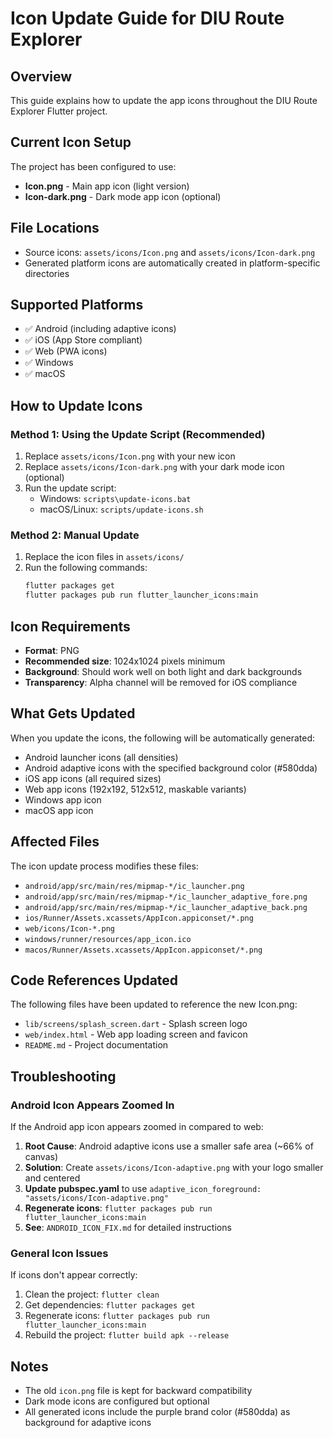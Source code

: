 # Icon Update Guide for DIU Route Explorer

## Overview
This guide explains how to update the app icons throughout the DIU Route Explorer Flutter project.

## Current Icon Setup
The project has been configured to use:
- **Icon.png** - Main app icon (light version)
- **Icon-dark.png** - Dark mode app icon (optional)

## File Locations
- Source icons: `assets/icons/Icon.png` and `assets/icons/Icon-dark.png`
- Generated platform icons are automatically created in platform-specific directories

## Supported Platforms
- ✅ Android (including adaptive icons)
- ✅ iOS (App Store compliant)
- ✅ Web (PWA icons)
- ✅ Windows
- ✅ macOS

## How to Update Icons

### Method 1: Using the Update Script (Recommended)
1. Replace `assets/icons/Icon.png` with your new icon
2. Replace `assets/icons/Icon-dark.png` with your dark mode icon (optional)
3. Run the update script:
   - Windows: `scripts\update-icons.bat`
   - macOS/Linux: `scripts/update-icons.sh`

### Method 2: Manual Update
1. Replace the icon files in `assets/icons/`
2. Run the following commands:
   ```bash
   flutter packages get
   flutter packages pub run flutter_launcher_icons:main
   ```

## Icon Requirements
- **Format**: PNG
- **Recommended size**: 1024x1024 pixels minimum
- **Background**: Should work well on both light and dark backgrounds
- **Transparency**: Alpha channel will be removed for iOS compliance

## What Gets Updated
When you update the icons, the following will be automatically generated:
- Android launcher icons (all densities)
- Android adaptive icons with the specified background color (#580dda)
- iOS app icons (all required sizes)
- Web app icons (192x192, 512x512, maskable variants)
- Windows app icon
- macOS app icon

## Affected Files
The icon update process modifies these files:
- `android/app/src/main/res/mipmap-*/ic_launcher.png`
- `android/app/src/main/res/mipmap-*/ic_launcher_adaptive_fore.png`
- `android/app/src/main/res/mipmap-*/ic_launcher_adaptive_back.png`
- `ios/Runner/Assets.xcassets/AppIcon.appiconset/*.png`
- `web/icons/Icon-*.png`
- `windows/runner/resources/app_icon.ico`
- `macos/Runner/Assets.xcassets/AppIcon.appiconset/*.png`

## Code References Updated
The following files have been updated to reference the new Icon.png:
- `lib/screens/splash_screen.dart` - Splash screen logo
- `web/index.html` - Web app loading screen and favicon
- `README.md` - Project documentation

## Troubleshooting

### Android Icon Appears Zoomed In
If the Android app icon appears zoomed in compared to web:
1. **Root Cause**: Android adaptive icons use a smaller safe area (~66% of canvas)
2. **Solution**: Create `assets/icons/Icon-adaptive.png` with your logo smaller and centered
3. **Update pubspec.yaml** to use `adaptive_icon_foreground: "assets/icons/Icon-adaptive.png"`
4. **Regenerate icons**: `flutter packages pub run flutter_launcher_icons:main`
5. **See**: `ANDROID_ICON_FIX.md` for detailed instructions

### General Icon Issues
If icons don't appear correctly:
1. Clean the project: `flutter clean`
2. Get dependencies: `flutter packages get`
3. Regenerate icons: `flutter packages pub run flutter_launcher_icons:main`
4. Rebuild the project: `flutter build apk --release`

## Notes
- The old `icon.png` file is kept for backward compatibility
- Dark mode icons are configured but optional
- All generated icons include the purple brand color (#580dda) as background for adaptive icons
